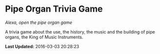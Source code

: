 # Pipe Organ Trivia Game
*Alexa, open the pipe organ game*

A trivia game about the use, the history, the music and the building of pipe organs, the King of Music Instruments.

**Last Updated:** 2016-03-03 20:28:23